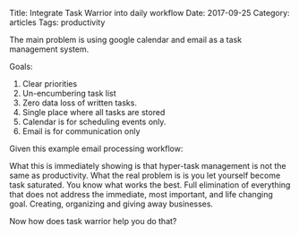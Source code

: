 Title: Integrate Task Warrior into daily workflow
Date:  2017-09-25
Category: articles
Tags: productivity

The main problem is using google calendar and email as a task management system.

Goals:
1. Clear priorities
2. Un-encumbering task list
3. Zero data loss of written tasks.
4. Single place where all tasks are stored
5. Calendar is for scheduling events only.
6. Email is for communication only


Given this example email processing workflow:


What this is immediately showing is that hyper-task management is not
the same as productivity. What the real problem is is you let yourself
become task saturated. You know what works the best. Full elimination of
everything that does not address the immediate, most important, and life
changing goal. Creating, organizing and giving away businesses.

Now how does task warrior help you do that?

